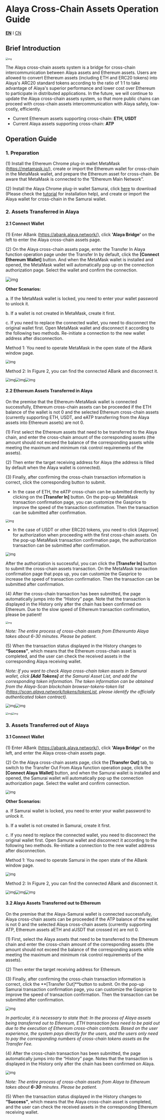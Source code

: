 # Alaya Cross-Chain Assets Operation Guide 

**[EN](#)** l [CN](https://github.com/AlayaNetwork/alaya-bridge/blob/master/docs/Alaya%20Bridge%20Manual-CN/Alaya%20Bridge%20Manual-CN.md)

## Brief Introduction

<img src="./Alaya Bridge Manual-EN.assets/1.png" alt="img" style="zoom: 50%;" /> 

The Alaya cross-chain assets system is a bridge for cross-chain intercommunication between Alaya assets and Ethereum assets. Users are allowed to convert Ethereum assets (including ETH and ERC20 tokens) into Alaya's ARC20 standard tokens according to the ratio of 1:1 to take advantage of Alaya's superior performance and lower cost over Ethereum to participate in distributed applications. In the future, we will continue to update the Alaya cross-chain assets system, so that more public chains can proceed with cross-chain assets intercommunication with Alaya safely, low-costly, efficiently. 

- Current Ethereum assets supporting cross-chain: **ETH, USDT** 
- Current Alaya assets supporting cross-chain: **ATP**

 

## Operation Guide



### **1.** Preparation

 (1) Install the Ethereum Chrome plug-in wallet MetaMask (https://metamask.io/), create or import the Ethereum wallet for cross-chain in the MetaMask wallet, and prepare the Ethereum asset for cross-chain. Be aware that MetaMask is connected to the “Ethereum Main Network”. 

(2) Install the Alaya Chrome plug-in wallet Samurai, click [here](https://github.com/AlayaNetwork/Samurai/releases/download/v8.0.11/samurai-chrome-8.0.11.zip) to download (Please check the [tutorial](https://github.com/AlayaNetwork/Samurai/blob/main/docs/user-manual.md) for installation help), and create or import the Alaya wallet for cross-chain in the Samurai wallet. 



### **2.** Assets Transferred in Alaya

#### 2.1 Connect Wallet 

(1)  Enter ABank (https://abank.alaya.network/), click **'Alaya Bridge'** on the left to enter the Alaya cross-chain assets page. 

(2)  On the Alaya cross-chain assets page, enter the Transfer In Alaya function operation page under the Transfer In by default, click the **[Connect Ethereum Wallet]** button. And when the MetaMask wallet is installed and opened, the MetaMask wallet will automatically pop up on the connection authorization page. Select the wallet and confirm the connection. 

<img src="Alaya Bridge Manual-EN.assets/2.png" alt="img"  /> 

 

**Other Scenarios:** 

a. If the MetaMask wallet is locked, you need to enter your wallet password to unlock it. 

b. If a wallet is not created in MetaMask, create it first. 

c. If you need to replace the connected wallet, you need to disconnect the original wallet first. Open MetaMask wallet and disconnect it according to the following two methods. Re-initiate a connection to the new wallet address after disconnection. 

Method 1: You need to operate MetaMask in the open state of the ABank window page. 

<img src="Alaya Bridge Manual-EN.assets/3.png" alt="img" style="zoom: 80%;" /> 

Method 2: In Figure 2, you can find the connected ABank and disconnect it. 

<img src="Alaya Bridge Manual-EN.assets/4-1.png" alt="img" style="zoom: 80%;" /><img src="Alaya Bridge Manual-EN.assets/4-2.png" alt="img" style="zoom: 80%;" /><img src="Alaya Bridge Manual-EN.assets/4-3.png" alt="img" style="zoom: 80%;" /> 

 

#### 2.2 Ethereum Assets Transferred in Alaya 

On the premise that the Ethereum-MetaMask wallet is connected successfully, Ethereum cross-chain assets can be proceeded if the ETH balance of the wallet is not 0 and the selected Ethereum cross-chain assets (currently supporting ETH, USDT, and eATP transferring from the Alaya assets into Ethereum assets) are not 0. 

(1) First select the Ethereum assets that need to be transferred to the Alaya chain, and enter the cross-chain amount of the corresponding assets (the amount should not exceed the balance of the corresponding assets while meeting the maximum and minimum risk control requirements of the assets). 

(2) Then enter the target receiving address for Alaya (the address is filled by default when the Alaya wallet is connected). 

(3) Finally, after confirming the cross-chain transaction information is correct, click the corresponding button to submit. 

- In the case of ETH, the eATP cross-chain can be submitted directly by clicking on the **[Transfer In]** button. On the pop-up MetaMask transaction confirmation page, you can customize the Gasprice to improve the speed of the transaction confirmation. Then the transaction can be submitted after confirmation. 

<img src="Alaya Bridge Manual-EN.assets/5.png" alt="img" style="zoom: 67%;" /> 

 

- In the case of USDT or other ERC20 tokens, you need to click [Approve] for authorization when proceeding with the first cross-chain assets. On the pop-up MetaMask transaction confirmation page, the authorization transaction can be submitted after confirmation. 

<img src="Alaya Bridge Manual-EN.assets/6.png" alt="img" style="zoom: 80%;" /> 

After the authorization is successful, you can click the **[Transfer In]** button to submit the cross-chain assets transaction. On the MetaMask transaction confirmation page that pops up, you can customize the Gasprice to increase the speed of transaction confirmation. Then the transaction can be submitted after confirmation. 

 

(4) After the cross-chain transaction has been submitted, the page automatically jumps into the “History” page. Note that the transaction is displayed in the History only after the chain has been confirmed on Ethereum. Due to the slow speed of Ethereum transaction confirmation, please be patient! 

<img src="Alaya Bridge Manual-EN.assets/7.png" alt="img" style="zoom: 50%;" /> 

*Note: The entire process of cross-chain assets from Ethereumto Alaya takes about 6-30 minutes. Please be patient.* 

 

(5) When the transaction status displayed in the History changes to **“Success”**, which means that the Ethereum cross-chain asset is completed, and the user can check the received assets in the corresponding Alaya receiving wallet. 

*Note: If you want to check Alaya cross-chain token assets in Samurai wallet, click **[Add Tokens]** at the Samurai Asset List, and add the corresponding token information. The token information can be obtained from the Alaya-Scan blockchain browser-tokens-token list (https://scan.alaya.network/tokens/tokenList, please identify the officially authenticated token contract).* 

<img src="Alaya Bridge Manual-EN.assets/8-1.png" alt="img" style="zoom: 80%;" /><img src="Alaya Bridge Manual-EN.assets/8-2.png" alt="img" style="zoom: 80%;" /> 

<img src="Alaya Bridge Manual-EN.assets/8-3.png" alt="img" style="zoom: 50%;" /><img src="Alaya Bridge Manual-EN.assets/8-4.png" alt="img" style="zoom: 50%;" /> 

 

 

 

### **3.** Assets Transferred out of Alaya 

#### 3.1 Connect Wallet

(1) Enter ABank (https://abank.alaya.network/), click **'Alaya Bridge'** on the left, and enter the Alaya cross-chain assets page. 

(2) On the Alaya cross-chain assets page, click the **[Transfer Out]** tab, to switch to the Transfer Out From Alaya function operation page, click the **[Connect Alaya Wallet]** button, and when the Samurai wallet is installed and opened, the Samurai wallet will automatically pop up the connection authorization page. Select the wallet and confirm connection. 

<img src="Alaya Bridge Manual-EN.assets/9.png" alt="img" style="zoom: 80%;" /> 

 

**Other Scenarios:** 

a. If Samurai wallet is locked, you need to enter your wallet password to unlock it. 

b. If a wallet is not created in Samurai, create it first. 

c. If you need to replace the connected wallet, you need to disconnect the original wallet first. Open Samurai wallet and disconnect it according to the following two methods. Re-initiate a connection to the new wallet address after disconnection. 

Method 1: You need to operate Samurai in the open state of the ABank window page. 

<img src="Alaya Bridge Manual-EN.assets/10.png" alt="img" style="zoom: 80%;" /> 

Method 2: In Figure 2, you can find the connected ABank and disconnect it. 

<img src="Alaya Bridge Manual-EN.assets/10-1.png" alt="img" style="zoom: 80%;" /><img src="Alaya Bridge Manual-EN.assets/10-2.png" alt="img" style="zoom: 80%;" /><img src="Alaya Bridge Manual-EN.assets/10-3.png" alt="img" style="zoom: 80%;" /> 

#### 3.2 Alaya Assets Transferred out to Ethereum

On the premise that the Alaya-Samurai wallet is connected successfully, Alaya cross-chain assets can be proceeded if the ATP balance of the wallet is not 0 and the selected Alaya cross-chain assets (currently supporting ATP, Ethereum assets aETH and aUSDT that crossed in) are not 0. 

(1) First, select the Alaya assets that need to be transferred to the Ethereum chain and enter the cross-chain amount of the corresponding assets (the amount should not exceed the balance of the corresponding assets while meeting the maximum and minimum risk control requirements of the assets). 

(2) Then enter the target receiving address for Ethereum. 

(3) Finally, after confirming the cross-chain transaction information is correct, click the **[Transfer Out]**button to submit. On the pop-up Samurai transaction confirmation page, you can customize the Gasprice to improve the speed of transaction confirmation. Then the transaction can be submitted after confirmation.

<img src="Alaya Bridge Manual-EN.assets/11.png" alt="img" style="zoom: 80%;" /> 

*In particular, it is necessary to state that: In the process of Alaya assets being transferred out to Ethereum, ETH transaction fees need to be paid out due to the execution of Ethereum cross-chain contracts. Based on the user experience, the system pays directly for the users, and the users only need to pay the corresponding numbers of cross-chain tokens assets as the Transfer Fee.* 

 

(4) After the cross-chain transaction has been submitted, the page automatically jumps into the “History” page. Notes that the transaction is displayed in the History only after the chain has been confirmed on Alaya. 

<img src="Alaya Bridge Manual-EN.assets/12.png" alt="img" style="zoom: 80%;" /> 

*Note: The entire process of cross-chain assets from Alaya to Ethereum takes about **6-30** minutes. Please be patient.* 

 

(5) When the transaction status displayed in the History changes to **“Success”**, which means that the Alaya cross-chain asset is completed, and the user can check the received assets in the corresponding Ethereum receiving wallet.  
